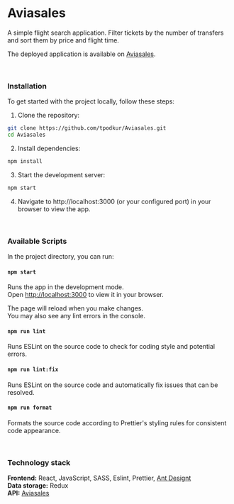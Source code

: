 # Aviasales

A simple flight search application. Filter tickets by the number of transfers and sort them by price and flight time.

The deployed application is available on [Aviasales](https://aviasales-q42rt0r3d-tatianas-projects-a15f77d5.vercel.app).

<br>

### Installation

To get started with the project locally, follow these steps:

1. Clone the repository:
```bash
git clone https://github.com/tpodkur/Aviasales.git
cd Aviasales
```
2. Install dependencies:
```bash
npm install
```
3. Start the development server:
```bash
npm start
```
4. Navigate to http://localhost:3000 (or your configured port) in your browser to view the app.

<br>

### Available Scripts

In the project directory, you can run:

#### `npm start`

Runs the app in the development mode.\
Open [http://localhost:3000](http://localhost:3000) to view it in your browser.

The page will reload when you make changes.\
You may also see any lint errors in the console.
<br>

#### `npm run lint`
Runs ESLint on the source code to check for coding style and potential errors.
<br>

#### `npm run lint:fix`
Runs ESLint on the source code and automatically fix issues that can be resolved.
<br>

#### `npm run format`
Formats the source code according to Prettier's styling rules for consistent code appearance.

<br>

### Technology stack
**Frontend:** React, JavaScript, SASS, Eslint, Prettier, [Ant Designt](https://ant.design/components/overview/)
<br>
**Data storage:** Redux
<br>
**API:** [Aviasales](https://github.com/KosyanMedia/test-tasks/blob/master/aviasales_frontend/server.md)

